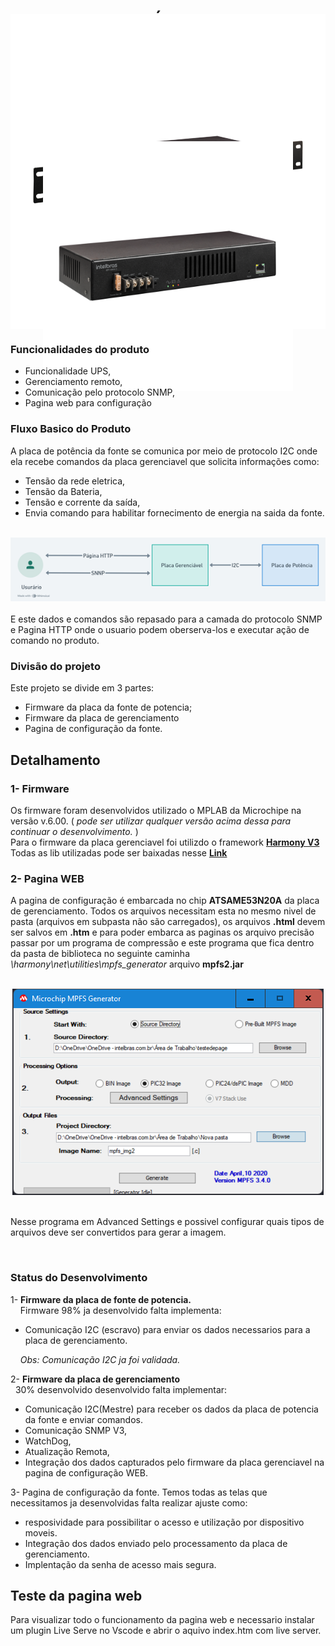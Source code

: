 # FONTE GERENCIÁVEL

## Introdução

Este é um projeto de uma fonte de energia de 48 volts 4 amperes, sua principal funcionalidade e forncerce energia mesmo durante uma falha de forncecimento da rede eletrica por meio de banco de baterias.
Seu principal aplicação de cenario e no ambiente de telecomunicação fornecendo energia para OLTs e demais dispositivos.

<div style="align-items:center; display: flex; flex-direction: column; justify-content: center;">
  <img width="600px" src="./assets/Intelbras_EFT_4804G_direita_b.png" 
  style = "margin-bottom: -100px; margin-top: -200px">
  <img width="400px" src="./assets/Intelbras_EFT_4804G_direita.png" 
  style = "margin-bottom: -100px; margin-top: -200px">
</div>


### Funcionalidades do produto

- Funcionalidade UPS,
- Gerenciamento remoto,
- Comunicação pelo protocolo SNMP,
- Pagina web para configuração

### Fluxo Basico do Produto
A placa de potência da fonte se comunica por meio de protocolo I2C onde ela recebe comandos da placa gerenciavel que solicita informações como:
- Tensão da rede eletrica,
- Tensão da Bateria,
- Tensão e corrente da saída,
- Envia comando para habilitar fornecimento de energia na saida da fonte.

<br/>
<div align="center">
  <img src="./assets/FluxoBasico.png">
</div>
<br/>
E este dados e comandos são repasado para a camada do protocolo SNMP e Pagina HTTP onde o usuario podem oberserva-los e executar ação de comando no produto. 

### Divisão do projeto

Este projeto se divide em 3 partes: <br>
* Firmware da placa da fonte de potencia;
* Firmware da placa de gerenciamento
* Pagina de configuração da fonte.

## Detalhamento

### 1- Firmware

Os firmware foram desenvolvidos utilizado o MPLAB da Microchipe na versão v.6.00. ( *pode ser utilizar qualquer versão acima dessa para continuar o desenvolvimento.* )
<br/>
Para o firmware da placa gerenciavel foi utilizdo o framework **[Harmony V3](https://www.microchip.com/en-us/tools-resources/configure/mplab-harmony#)**  
Todas as lib utilizadas pode ser baixadas nesse **[Link](https://drive.google.com/drive/folders/18QN0fKlSDZrzyqTQNWSPDHAUYjB1840t?usp=drive_link)**

### 2- Pagina WEB

A pagina de configuração é embarcada no chip **ATSAME53N20A** da placa de gerenciamento.
Todos os arquivos necessitam esta no mesmo nivel de pasta (arquivos em subpasta não são carregados),
os arquivos **.html** devem ser salvos em **.htm** e para poder embarca as paginas os arquivo precisão passar por um programa de compressão e este programa que fica dentro da pasta de biblioteca no seguinte caminha *\harmony\net\utilities\mpfs_generator* arquivo **mpfs2.jar**

<br/>
<div align="center">
  <img src="./assets/mpfs.PNG">
</div>
<br/>

Nesse programa em Advanced Settings e possivel configurar quais tipos de arquivos deve ser convertidos para gerar a imagem.

<br/>

### Status do Desenvolvimento

1- **Firmware da placa de fonte de potencia.**<br/>
&nbsp; &nbsp; Firmware 98% ja desenvolvido falta implementa:
- Comunicação I2C (escravo) para enviar os dados necessarios para a placa de gerenciamento. <br>

&nbsp; &nbsp; *Obs: Comunicação I2C ja foi validada.*


2- **Firmware da placa de gerenciamento**<br/>
&nbsp; 30% desenvolvido desenvolvido falta implementar: <br/>
 - Comunicação I2C(Mestre) para receber os dados da placa de potencia da fonte e enviar comandos.<br>
 - Comunicação SNMP V3,
 - WatchDog,
 - Atualização Remota, 
 - Integração dos dados capturados pelo firmware da placa gerenciavel na pagina de configuração WEB.

3- Pagina de configuração da fonte.
Temos todas as telas que necessitamos ja desenvolvidas falta realizar ajuste como:
- resposividade para possibilitar o acesso e utilização por dispositivo moveis.
- Integração dos dados enviado pelo processamento da placa de gerenciamento.
- Implentação da senha de acesso mais segura.

## Teste da pagina web

Para visualizar todo o funcionamento da pagina web e necessario instalar um plugin Live Serve no Vscode e abrir o aquivo index.htm com live server.


